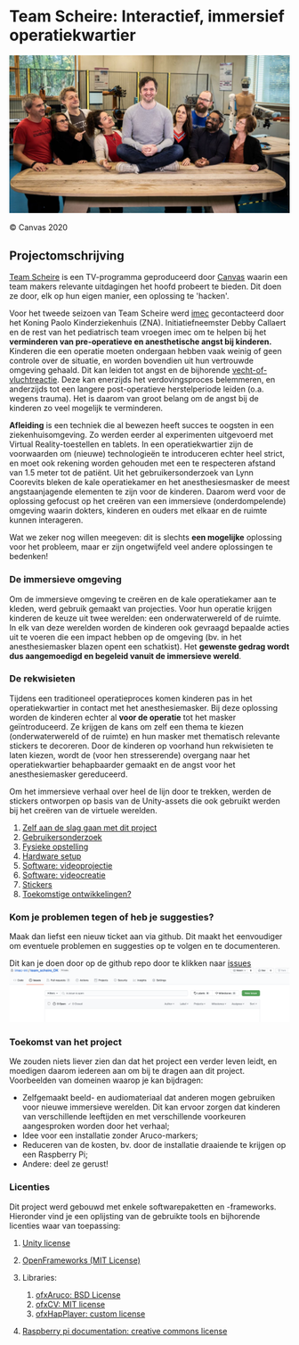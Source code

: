 # Team Scheire: Interactief, immersief operatiekwartier

![](./docs/images/scheire.jpg)

&copy; Canvas 2020


## Projectomschrijving

[Team Scheire](https://www.canvas.be/team-scheire) is een TV-programma geproduceerd door [Canvas](https://www.canvas.be/) waarin een team makers relevante uitdagingen het hoofd probeert te bieden. Dit doen ze door, elk op hun eigen manier, een oplossing te 'hacken'.

Voor het tweede seizoen van Team Scheire werd [imec](https://www.imec.be/nl) gecontacteerd door het Koning Paolo Kinderziekenhuis (ZNA). Initiatiefneemster Debby Callaert en de rest van het pediatrisch team vroegen imec om te helpen bij het __verminderen van pre-operatieve en anesthetische angst bij kinderen.__ 
Kinderen die een operatie moeten ondergaan hebben vaak weinig of geen controle over de situatie, en worden bovendien uit hun vertrouwde omgeving gehaald. Dit kan leiden tot angst en de bijhorende [vecht-of-vluchtreactie](https://nl.wikipedia.org/wiki/Vecht-of-vluchtreactie). Deze kan enerzijds het verdovingsproces belemmeren, en anderzijds tot een langere post-operatieve herstelperiode leiden (o.a. wegens trauma). Het is daarom van groot belang om de angst bij de kinderen zo veel mogelijk te verminderen.


**Afleiding** is een techniek die al bewezen heeft succes te oogsten in een ziekenhuisomgeving. Zo werden eerder al experimenten uitgevoerd met Virtual Reality-toestellen en tablets. In een operatiekwartier zijn de voorwaarden om (nieuwe) technologieën te introduceren echter heel strict, en moet ook rekening worden gehouden met een te respecteren afstand van 1.5 meter tot de patiënt.
Uit het gebruikersonderzoek van Lynn Coorevits bleken de kale operatiekamer en het anesthesiesmasker de meest angstaanjagende elementen te zijn voor de kinderen. Daarom werd voor de oplossing gefocust op het creëren van een immersieve (onderdompelende) omgeving waarin dokters, kinderen en ouders met elkaar en de ruimte kunnen interageren.

Wat we zeker nog willen meegeven: dit is slechts **een mogelijke** oplossing voor het probleem, maar er zijn ongetwijfeld veel andere oplossingen te bedenken!

### De immersieve omgeving

Om de immersieve omgeving te creëren en de kale operatiekamer aan te kleden, werd gebruik gemaakt van projecties. Voor hun operatie krijgen kinderen de keuze uit twee werelden: een onderwaterwereld of de ruimte. In elk van deze werelden worden de kinderen ook gevraagd bepaalde acties uit te voeren die een impact hebben op de omgeving (bv. in het anesthesiemasker blazen opent een schatkist). Het **gewenste gedrag wordt dus aangemoedigd en begeleid vanuit de immersieve wereld**.


### De rekwisieten

Tijdens een traditioneel operatieproces komen kinderen pas in het operatiekwartier in contact met het anesthesiemasker. Bij deze oplossing worden de kinderen echter al **voor de operatie** tot het masker geïntroduceerd. Ze krijgen de kans om zelf een thema te kiezen (onderwaterwereld of de ruimte) en hun masker met thematisch relevante stickers te decoreren. Door de kinderen op voorhand hun rekwisieten te laten kiezen, wordt de (voor hen stresserende) overgang naar het operatiekwartier behapbaarder gemaakt en de angst voor het anesthesiemasker gereduceerd.

Om het immersieve verhaal over heel de lijn door te trekken, werden de stickers ontworpen op basis van de Unity-assets die ook gebruikt werden bij het creëren van de virtuele werelden.


1. [Zelf aan de slag gaan met dit project](docs/git.md)
2. [Gebruikersonderzoek](docs/gebruikersonderzoek.md)
1. [Fysieke opstelling](docs/fysieke_opstelling.md)
2. [Hardware setup](docs/hardware_NL.md)
3. [Software: videoprojectie](docs/software_video_map_NL.md)
4. [Software: videocreatie](docs/software_video_creation_NL.md)
5. [Stickers](docs/stickers.md)
6. [Toekomstige ontwikkelingen?](docs/toekomst.md)


### Kom je problemen tegen of heb je suggesties? 
Maak dan liefst een nieuw ticket aan via github. Dit maakt het eenvoudiger om eventuele problemen en suggesties op te volgen en te documenteren.

Dit kan je doen door op de github repo door te klikken naar [issues](https://github.com/imec-int/team_scheire_OK/issues)
![github issues](./docs/images/git_issues.png) 


### Toekomst van het project
We zouden niets liever zien dan dat het project een verder leven leidt, en moedigen daarom iedereen aan om bij te dragen aan dit project. Voorbeelden van domeinen waarop je kan bijdragen:

- Zelfgemaakt beeld- en audiomateriaal dat anderen mogen gebruiken voor nieuwe immersieve werelden. Dit kan ervoor zorgen dat kinderen van verschillende leeftijden en met verschillende voorkeuren aangesproken worden door het verhaal;
- Idee voor een installatie zonder Aruco-markers;
- Reduceren van de kosten, bv. door de installatie draaiende te krijgen op een Raspberry Pi;
- Andere: deel ze gerust!


### Licenties

Dit project werd gebouwd met enkele softwarepaketten en -frameworks. Hieronder vind je een oplijsting van de gebruikte tools en bijhorende licenties waar van toepassing:

1. [Unity license](https://unity3d.com/legal/as_terms)
2. [OpenFrameworks (MIT License)](https://openframeworks.cc/about/license/)
3. Libraries:

	1. [ofxAruco: BSD License](https://github.com/arturoc/ofxAruco)
	2. [ofxCV: MIT license](https://github.com/kylemcdonald/ofxCv)
	3. [ofxHapPlayer: custom license](https://github.com/bangnoise/ofxHapPlayer/blob/master/LICENSE)
	
8. [Raspberry pi documentation: creative commons license](https://www.raspberrypi.org/documentation/)